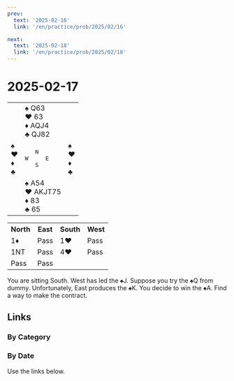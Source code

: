 ```yaml
---
prev:
  text: '2025-02-16'
  link: '/en/practice/prob/2025/02/16'

next:
  text: '2025-02-18'
  link: '/en/practice/prob/2025/02/18'
---
```


# 2025-02-17

<table class="deal">
	<tr>
		<td></td>
		<td>♠ Q63<br>♥ 63<br>♦ AQJ4<br>♣ QJ82</td>
		<td></td>
	</tr>
	<tr>
		<td>♠ <br>♥ <br>♦ <br>♣ </td>
		<td><pre>   N<br>W     E<br>   S</pre></td>
		<td>♠ <br>♥ <br>♦ <br>♣ </td>
	</tr>
	<tr>
		<td></td>
		<td>♠ A54<br>♥ AKJT75<br>♦ 83<br>♣ 65</td>
		<td></td>
	</tr>
</table>

<table class="auction">
	<tr>
		<th>North</th>
		<th>East</th>
		<th>South</th>
		<th>West</th>
	</tr>
	<tr>
		<td>1♦</td>
		<td>Pass</td>
		<td>1♥</td>
		<td>Pass</td>
	</tr>
	<tr>
		<td>1NT</td>
		<td>Pass</td>
		<td>4♥</td>
		<td>Pass</td>
	</tr>
	<tr>
		<td>Pass</td>
		<td>Pass</td>
		<td></td>
		<td></td>
	</tr>
</table>

You are sitting South. West has led the ♠J. Suppose you try the ♠Q from dummy. Unfortunately, East produces the ♠K. You decide to win the ♠A. Find a way to make the contract.

## Links

[<Badge type="tip" text="Check Solution"/>](/en/learning/prob/2025/02/17)

### By Category

[<Badge type="tip" text="<--"/>](/en/practice/prob/2025/02/15)
[<Badge type="tip" text="Calendar"/>](/en/practice/calendar/2025/02)
[<Badge type="tip" text="-->"/>](/en/practice/prob/2025/02/20)

### By Date

Use the links below.